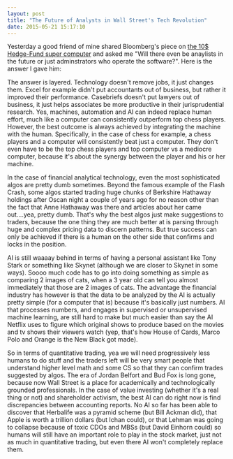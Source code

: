 ```yaml
---
layout: post
title: "The Future of Analysts in Wall Street's Tech Revolution"
date: 2015-05-21 15:17:10
---
```


Yesterday a good friend of mine shared Bloomberg's piece on [the 10$ Hedge-Fund super computer](http://www.bloomberg.com/news/articles/2015-05-20/the-10-hedge-fund-supercomputer-that-s-sweeping-wall-street) and asked me "Will there even be anaylists in the future or just adminstrators who operate the software?". Here is the answer I gave him:

The answer is layered. Technology doesn't remove jobs, it just changes them. Excel for example didn't put accountants out of business, but rather it improved their performance. Casebriefs doesn't put lawyers out of business, it just helps associates be more productive in their jurisprudential research. Yes, machines, automation and AI can indeed replace human effort, much like a computer can consistently outperform top chess players. However, the best outcome is always achieved by integrating the machine with the human. Specifically, in the case of chess for example, a chess players and a computer will consistently beat just a computer. They don't even have to be the top chess players and top computer vs a mediocre computer, because it's about the synergy between the player and his or her machine.

In the case of financial analytical technology, even the most sophisticated algos are pretty dumb sometimes. Beyond the famous example of the Flash Crash, some algos started trading huge chunks of Berkshire Hathaway holdings after Oscan night a couple of years ago for no reason other than the fact that Anne Hathaway was there and articles about her came out....yea, pretty dumb. That's why the best algos just make suggestions to traders, because the one thing they are much better at is parsing through huge and complex pricing data to discern patterns. But true success can only be achieved if there is a human on the other side that confirms and locks in the position.

AI is still waaaay behind in terms of having a personal assistant like Tony Stark or something like Skynet (although we are closer to Skynet in some ways). Soooo much code has to go into doing something as simple as comparing 2 images of cats, when a 3 year old can tell you almost immediately that those are 2 images of cats. The advantage the financial industry has however is that the data to be analyzed by the AI is actually pretty simple (for a computer that is) because it's basically just numbers. AI that processes numbers, and engages in supervised or unsupervised machine learning, are still hard to make but much easier than say the AI Netflix uses to figure which original shows to produce based on the movies and tv shows their viewers watch (yep, that's how House of Cards, Marco Polo and Orange is the New Black got made).

So in terms of quantitative trading, yea we will need progressively less humans to do stuff and the traders left will be very smart people that understand higher level math and some CS so that they can confirm trades suggested by algos. The era of Jordan Belfort and Bud Fox is long gone, because now Wall Street is a place for academically and technologically grounded professionals. In the case of value investing (whether it's a real thing or not) and shareholder activism, the best AI can do right now is find discrepancies between accounting reports. No AI so far has been able to discover that Herbalife was a pyramid scheme (but Bill Ackman did), that Apple is worth a trillion dollars (but Ichan could), or that Lehman was going to collapse because of toxic CDOs and MBSs (but David Einhorn could) so humans will still have an important role to play in the stock market, just not as much in quantitative trading, but even there AI won't completely replace them.
